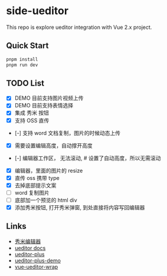 # side-ueditor

This repo is explore ueditor integration with Vue 2.x project.

## Quick Start

```bash
pnpm install
pnpm run dev
```

## TODO List

- [x] DEMO 目前支持图片视频上传
- [x] DEMO 目前支持表情选择
- [x] 集成 秀米 按钮
- [x] 支持 OSS 直传
- [-] 支持 word 文档复制，图片的时候动态上传

- [x] 需要设置编辑高度，自动撑开高度
- [-] 编辑器工作区， 无法滚动, # 设置了自动高度，所以无需滚动
- [x] 编辑器，里面的图片的 resize
- [x] 直传 oss 携带 type
- [x] 去掉底部提示文案
- [ ] word 复制图片
- [ ] 底部加一个预览的 html div
- [x] 添加秀米按钮, 打开秀米弹窗, 到处直接将内容写回编辑器

## Links

- [秀米编辑器](https://ent.xiumi.us/ue)
- [ueditor docs](https://fex-team.github.io/ueditor)
- [ueditor-plus](https://github.com/modstart-lib/ueditor-plus)
- [ueditor-plus-demo](https://github.com/LeonDev1024/xx-web)
- [vue-ueditor-wrap](https://github.com/HaoChuan9421/vue-ueditor-wrap/tree/2.x)
